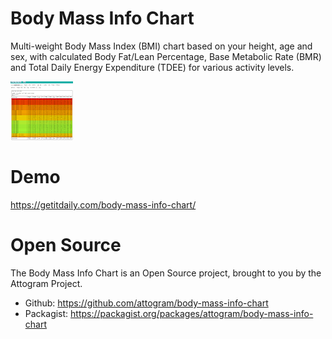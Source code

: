 #  Body Mass Info Chart

Multi-weight Body Mass Index (BMI) chart based on your height, age and sex, with calculated Body Fat/Lean Percentage, Base Metabolic Rate (BMR) and Total Daily Energy Expenditure (TDEE) for various activity levels.

[![screenshot](https://raw.githubusercontent.com/attogram/attogram-docs/master/body-mass-info-chart/body-mass-info-chart-v1-1.small.png)](https://raw.githubusercontent.com/attogram/attogram-docs/master/body-mass-info-chart/body-mass-info-chart-v1-1.png)

# Demo

https://getitdaily.com/body-mass-info-chart/

# Open Source

The Body Mass Info Chart is an Open Source project, 
brought to you by the Attogram Project.

* Github: https://github.com/attogram/body-mass-info-chart
* Packagist: https://packagist.org/packages/attogram/body-mass-info-chart
